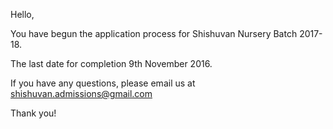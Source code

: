 Hello,

You have begun the application process for Shishuvan Nursery Batch 2017-18.

The last date for completion 9th November 2016.

If you have any questions, please email us at shishuvan.admissions@gmail.com

Thank you!